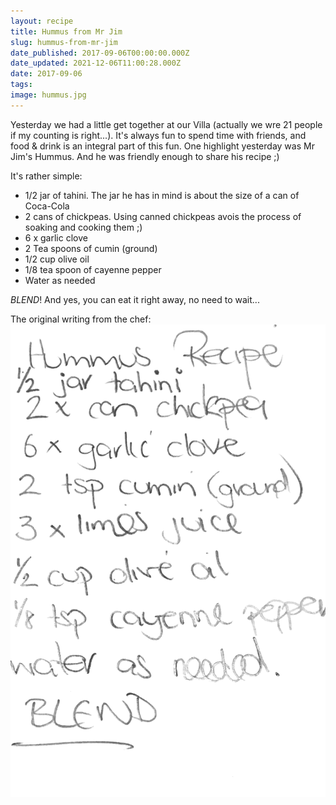 ```yaml
---
layout: recipe
title: Hummus from Mr Jim
slug: hummus-from-mr-jim
date_published: 2017-09-06T00:00:00.000Z
date_updated: 2021-12-06T11:00:28.000Z
date: 2017-09-06
tags: 
image: hummus.jpg
---
```


Yesterday we had a little get together at our Villa (actually we wre 21 people if my counting is right...). It's always fun to spend time with friends, and food & drink is an integral part of this fun. One highlight yesterday was Mr Jim's Hummus. And he was friendly enough to share his recipe ;)

It's rather simple:

- 1/2 jar of tahini. The jar he has in mind is about the size of a can of Coca-Cola
- 2 cans of chickpeas. Using canned chickpeas avois the process of soaking and cooking them ;)
- 6 x garlic clove
- 2 Tea spoons of cumin (ground)
- 1/2 cup olive oil
- 1/8 tea spoon of cayenne pepper
- Water as needed

*BLEND*! And yes, you can eat it right away, no need to wait...

The original writing from the chef:
![Hummus recipy](hummus-recipe.png)


